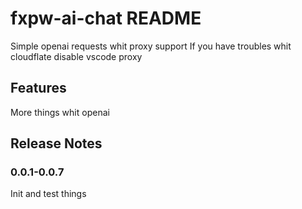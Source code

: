 # fxpw-ai-chat README

Simple openai requests whit proxy support
If you have troubles whit cloudflate disable vscode proxy

## Features

More things whit openai

## Release Notes

### 0.0.1-0.0.7

Init and test things
